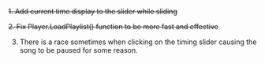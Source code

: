 <s>1. Add current time display to the slider while sliding</s>

<s>2. Fix Player.LoadPlaylist() function to be more fast and effective</s>

3. There is a race sometimes when clicking on the timing slider causing the song to be paused for some reason.
